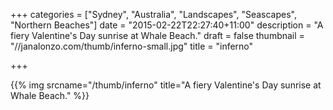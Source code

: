 +++
categories = ["Sydney", "Australia", "Landscapes", "Seascapes", "Northern Beaches"]
date = "2015-02-22T22:27:40+11:00"
description = "A fiery Valentine's Day sunrise at Whale Beach."
draft = false
thumbnail = "//janalonzo.com/thumb/inferno-small.jpg"
title = "inferno"

+++

{{% img srcname="/thumb/inferno" title="A fiery Valentine's Day sunrise at Whale Beach." %}}
